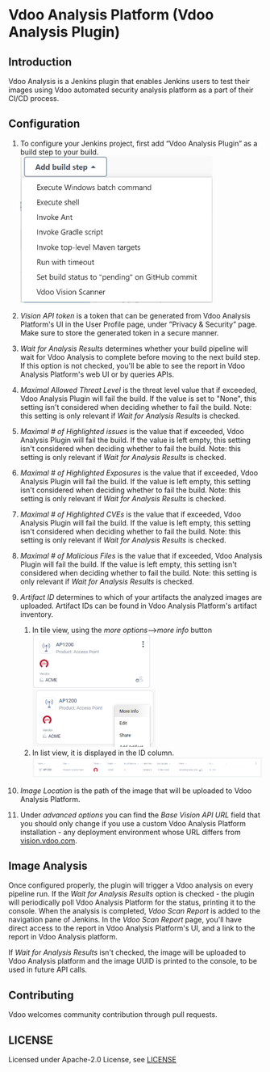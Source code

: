 # Vdoo Analysis Platform (Vdoo Analysis Plugin)

## Introduction

Vdoo Analysis is a Jenkins plugin that enables Jenkins users to test their images using Vdoo automated security analysis platform as a part of their CI/CD process.

## Configuration

1. To configure your Jenkins project, first add “Vdoo Analysis Plugin” as a build step to your build.
   <img src="./Docs/Screenshots/AddStep.png" style="zoom:67%;" />

2. *Vision API token* is a token that can be generated from Vdoo Analysis Platform's UI in the User Profile page, under ”Privacy & Security” page. Make sure to store the generated token in a secure manner.

3. *Wait for Analysis Results* determines whether your build pipeline will wait for Vdoo Analysis to complete before moving to the next build step. If this option is not checked, you'll be able to see the report in Vdoo Analysis Platform's web UI or by queries APIs.

4. *Maximal Allowed Threat Level* is the threat level value that if exceeded, Vdoo Analysis Plugin will fail the build. If the value is set to "None", this setting isn't considered when deciding whether to fail the build.
   Note: this setting is only relevant if *Wait for Analysis Results* is checked.

5. *Maximal # of Highlighted issues* is the value that if exceeded, Vdoo Analysis Plugin will fail the build. If the value is left empty, this setting isn't considered when deciding whether to fail the build.
   Note: this setting is only relevant if *Wait for Analysis Results* is checked.

6. *Maximal # of Highlighted Exposures* is the value that if exceeded, Vdoo Analysis Plugin will fail the build. If the value is left empty, this setting isn't considered when deciding whether to fail the build.
   Note: this setting is only relevant if *Wait for Analysis Results* is checked.

7. *Maximal # of Highlighted CVEs* is the value that if exceeded, Vdoo Analysis Plugin will fail the build. If the value is left empty, this setting isn't considered when deciding whether to fail the build.
   Note: this setting is only relevant if *Wait for Analysis Results* is checked.

8. *Maximal # of Malicious Files* is the value that if exceeded, Vdoo Analysis Plugin will fail the build. If the value is left empty, this setting isn't considered when deciding whether to fail the build.
   Note: this setting is only relevant if *Wait for Analysis Results* is checked.

9. *Artifact ID* determines to which of your artifacts the analyzed images are uploaded.  Artifact IDs can be found in Vdoo Analysis Platform's artifact inventory.
   1. In tile view, using the *more options*-->*more info* button
           <img src="./Docs/Screenshots/MoreOptions.png" alt="" style="zoom:50%;" /> <img src="./Docs/Screenshots/MoreInfo.png" style="zoom:50%;" />
   2. In list view, it is displayed in the ID column.
          <img src="./Docs/Screenshots/ListView.png" alt="" style="zoom:67%;" />

10. *Image Location* is the path of the image that will be uploaded to Vdoo Analysis Platform.

11. Under *advanced options* you can find the *Base Vision API URL* field that you should only change if you use a custom Vdoo Analysis Platform installation - any deployment environment whose URL differs from [vision.vdoo.com]().


## Image Analysis

Once configured properly, the plugin will trigger a Vdoo analysis on every pipeline run.
If the *Wait for Analysis Results* option is checked - the plugin will periodically poll Vdoo Analysis Platform for the status, printing it to the console.
When the analysis is completed, *Vdoo Scan Report* is added to the navigation pane of Jenkins.
In the *Vdoo Scan Report* page, you'll have direct access to the report in Vdoo Analysis Platform's UI, and a link to the report in Vdoo Analysis platform.

If *Wait for Analysis Results* isn't checked, the image will be uploaded to Vdoo Analysis platform and the image UUID is printed to the console, to be used in future API calls.

## Contributing

Vdoo welcomes community contribution through pull requests.

## LICENSE

Licensed under Apache-2.0 License, see [LICENSE](LICENSE.md)

	

	
